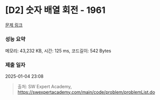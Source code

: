# [D2] 숫자 배열 회전 - 1961 

[문제 링크](https://swexpertacademy.com/main/code/problem/problemDetail.do?contestProbId=AV5Pq-OKAVYDFAUq) 

### 성능 요약

메모리: 43,232 KB, 시간: 125 ms, 코드길이: 542 Bytes

### 제출 일자

2025-01-04 23:08



> 출처: SW Expert Academy, https://swexpertacademy.com/main/code/problem/problemList.do